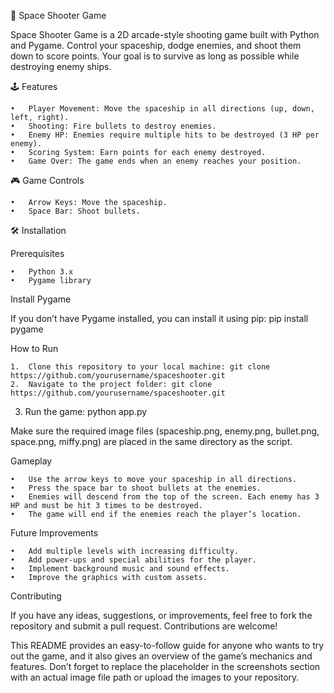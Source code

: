 🚀 Space Shooter Game

Space Shooter Game is a 2D arcade-style shooting game built with Python and Pygame. Control your spaceship, dodge enemies, and shoot them down to score points. Your goal is to survive as long as possible while destroying enemy ships.

🕹️ Features

	•	Player Movement: Move the spaceship in all directions (up, down, left, right).
	•	Shooting: Fire bullets to destroy enemies.
	•	Enemy HP: Enemies require multiple hits to be destroyed (3 HP per enemy).
	•	Scoring System: Earn points for each enemy destroyed.
	•	Game Over: The game ends when an enemy reaches your position.

🎮 Game Controls

	•	Arrow Keys: Move the spaceship.
	•	Space Bar: Shoot bullets.

🛠️ Installation

Prerequisites

	•	Python 3.x
	•	Pygame library


Install Pygame

If you don’t have Pygame installed, you can install it using pip: pip install pygame

How to Run

	1.	Clone this repository to your local machine: git clone https://github.com/yourusername/spaceshooter.git
 	2.	Navigate to the project folder: git clone https://github.com/yourusername/spaceshooter.git
  3.	Run the game: python app.py

Make sure the required image files (spaceship.png, enemy.png, bullet.png, space.png, miffy.png) are placed in the same directory as the script.

Gameplay

	•	Use the arrow keys to move your spaceship in all directions.
	•	Press the space bar to shoot bullets at the enemies.
	•	Enemies will descend from the top of the screen. Each enemy has 3 HP and must be hit 3 times to be destroyed.
	•	The game will end if the enemies reach the player’s location.

 Future Improvements

	•	Add multiple levels with increasing difficulty.
	•	Add power-ups and special abilities for the player.
	•	Implement background music and sound effects.
	•	Improve the graphics with custom assets.

Contributing

If you have any ideas, suggestions, or improvements, feel free to fork the repository and submit a pull request. Contributions are welcome!

This README provides an easy-to-follow guide for anyone who wants to try out the game, and it also gives an overview of the game’s mechanics and features. Don’t forget to replace the placeholder in the screenshots section with an actual image file path or upload the images to your repository.
